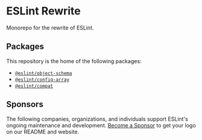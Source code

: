 # ESLint Rewrite

Monorepo for the rewrite of ESLint.

## Packages

This repository is the home of the following packages:

-   [`@eslint/object-schema`](packages/object-schema)
-   [`@eslint/config-array`](packages/config-array)
-   [`@eslint/compat`](packages/compat)

## Sponsors

The following companies, organizations, and individuals support ESLint's ongoing maintenance and development. [Become a Sponsor](https://eslint.org/donate) to get your logo on our README and website.

<!-- NOTE: This section is autogenerated. Do not manually edit.-->
<!--sponsorsstart-->
<!--sponsorsend-->
